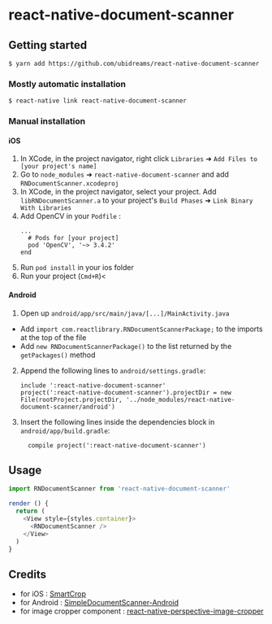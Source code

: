 
# react-native-document-scanner

## Getting started

`$ yarn add https://github.com/ubidreams/react-native-document-scanner`

### Mostly automatic installation

`$ react-native link react-native-document-scanner`

### Manual installation


#### iOS

1. In XCode, in the project navigator, right click `Libraries` ➜ `Add Files to [your project's name]`
2. Go to `node_modules` ➜ `react-native-document-scanner` and add `RNDocumentScanner.xcodeproj`
3. In XCode, in the project navigator, select your project. Add `libRNDocumentScanner.a` to your project's `Build Phases` ➜ `Link Binary With Libraries`
4. Add OpenCV in your `Podfile` :
  	```
    ...
      # Pods for [your project]
      pod 'OpenCV', '~> 3.4.2'
    end
  	```
5. Run `pod install` in your ios folder
6. Run your project (`Cmd+R`)<

#### Android

1. Open up `android/app/src/main/java/[...]/MainActivity.java`
  - Add `import com.reactlibrary.RNDocumentScannerPackage;` to the imports at the top of the file
  - Add `new RNDocumentScannerPackage()` to the list returned by the `getPackages()` method
2. Append the following lines to `android/settings.gradle`:
  	```
  	include ':react-native-document-scanner'
  	project(':react-native-document-scanner').projectDir = new File(rootProject.projectDir, '../node_modules/react-native-document-scanner/android')
  	```
3. Insert the following lines inside the dependencies block in `android/app/build.gradle`:
  	```
      compile project(':react-native-document-scanner')
  	```

## Usage
```javascript
import RNDocumentScanner from 'react-native-document-scanner'

render () {
  return (
    <View style={styles.container}>
      <RNDocumentScanner />
    </View>
  )
}
```

## Credits
- for iOS : [SmartCrop](https://github.com/kronik/smartcrop)
- for Android : [SimpleDocumentScanner-Android](https://github.com/jbttn/SimpleDocumentScanner-Android)
- for image cropper component : [react-native-perspective-image-cropper](https://github.com/Michaelvilleneuve/react-native-perspective-image-cropper)
